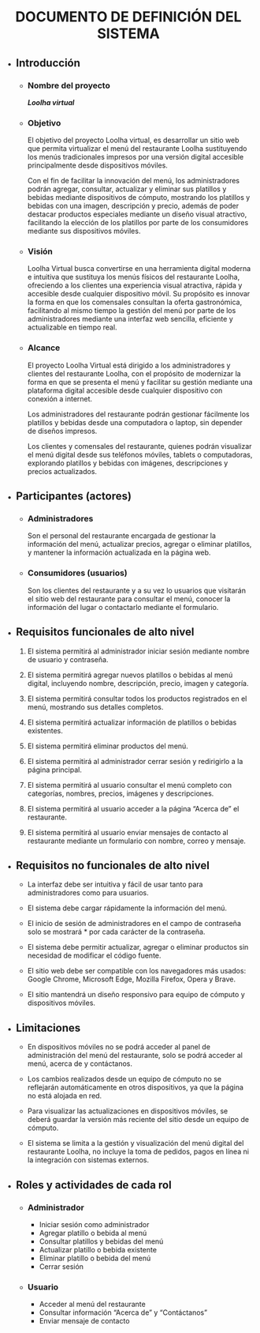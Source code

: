 <h1 align="center">DOCUMENTO DE DEFINICIÓN DEL SISTEMA</h1>

- ## Introducción
    - ### Nombre del proyecto
        ***Loolha virtual***
    - ### Objetivo
        El objetivo del proyecto Loolha virtual, es desarrollar un sitio web que permita virtualizar el menú del restaurante Loolha sustituyendo los menús tradicionales impresos por una versión digital accesible principalmente desde dispositivos móviles.
      
        Con el fin de facilitar la innovación del menú, los administradores podrán agregar, consultar, actualizar y eliminar sus platillos y bebidas mediante dispositivos de cómputo, mostrando los platillos y bebidas con una imagen, descripción y precio, además de poder destacar productos especiales mediante un diseño visual atractivo, facilitando la elección de los platillos por parte de los consumidores mediante sus dispositivos móviles.

    - ### Visión
        Loolha Virtual busca convertirse en una herramienta digital moderna e intuitiva que sustituya los menús físicos del restaurante Loolha, ofreciendo a los clientes una experiencia visual atractiva, rápida y accesible desde cualquier dispositivo móvil.
        Su propósito es innovar la forma en que los comensales consultan la oferta gastronómica, facilitando al mismo tiempo la gestión del menú por parte de los administradores mediante una interfaz web sencilla, eficiente y actualizable en tiempo real.

    - ### Alcance
        El proyecto Loolha Virtual está dirigido a los administradores y clientes del restaurante Loolha, con el propósito de modernizar la forma en que se presenta el menú y facilitar su gestión mediante una plataforma digital accesible desde cualquier dispositivo con conexión a internet.
      
        Los administradores del restaurante podrán gestionar fácilmente los platillos y bebidas desde una computadora o laptop, sin depender de diseños impresos.
      
        Los clientes y comensales del restaurante, quienes podrán visualizar el menú digital desde sus teléfonos móviles, tablets o computadoras, explorando platillos y bebidas con imágenes, descripciones y precios actualizados.
- ## Participantes (actores)
    - ### Administradores
        Son el personal del restaurante encargada de gestionar la información del menú, actualizar precios, agregar o eliminar platillos, y mantener la información actualizada en la página web.
    - ### Consumidores (usuarios)
        Son los clientes del restaurante y a su vez lo usuarios que visitarán el sitio web del restaurante para consultar el menú, conocer la información del lugar o contactarlo mediante el formulario.

- ## Requisitos funcionales de alto nivel
    1.	El sistema permitirá al administrador iniciar sesión mediante nombre de usuario y contraseña.

    2.	El sistema permitirá agregar nuevos platillos o bebidas al menú digital, incluyendo nombre, descripción, precio, imagen y categoría.

    3.	El sistema permitirá consultar todos los productos registrados en el menú, mostrando sus detalles completos.

    4.	El sistema permitirá actualizar información de platillos o bebidas existentes.

    5.	El sistema permitirá eliminar productos del menú.

    6.	El sistema permitirá al administrador cerrar sesión y redirigirlo a la página principal.

    7.	El sistema permitirá al usuario consultar el menú completo con categorías, nombres, precios, imágenes y descripciones.

    8.	El sistema permitirá al usuario acceder a la página “Acerca de” el restaurante.

    9.	El sistema permitirá al usuario enviar mensajes de contacto al restaurante mediante un formulario con nombre, correo y mensaje.

- ## Requisitos no funcionales de alto nivel
    - La interfaz debe ser intuitiva y fácil de usar tanto para administradores como para usuarios.

    - El sistema debe cargar rápidamente la información del menú.
    - El inicio de sesión de administradores en el campo de contraseña solo se mostrará * por cada carácter de la contraseña.
    - El sistema debe permitir actualizar, agregar o eliminar productos sin necesidad de modificar el código fuente.
    - El sitio web debe ser compatible con los navegadores más usados: Google Chrome, Microsoft Edge, Mozilla Firefox, Opera y Brave.
    - El sitio mantendrá un diseño responsivo para equipo de cómputo y dispositivos móviles.

- ## Limitaciones
    - En dispositivos móviles no se podrá acceder al panel de administración del menú del restaurante, solo se podrá acceder al menú, acerca de y contáctanos.

    - Los cambios realizados desde un equipo de cómputo no se reflejarán automáticamente en otros dispositivos, ya que la página no está alojada en red.
    - Para visualizar las actualizaciones en dispositivos móviles, se deberá guardar la versión más reciente del sitio desde un equipo de cómputo.
    - El sistema se limita a la gestión y visualización del menú digital del restaurante Loolha, no incluye la toma de pedidos, pagos en línea ni la integración con sistemas externos.

- ## Roles y actividades de cada rol
    - ### Administrador 
        - Iniciar sesión como administrador
        - Agregar platillo o bebida al menú
        - Consultar platillos y bebidas del menú
        - Actualizar platillo o bebida existente
        - Eliminar platillo o bebida del menú
        - Cerrar sesión
    - ### Usuario 
        - Acceder al menú del restaurante
        - Consultar información “Acerca de” y “Contáctanos”
        - Enviar mensaje de contacto


